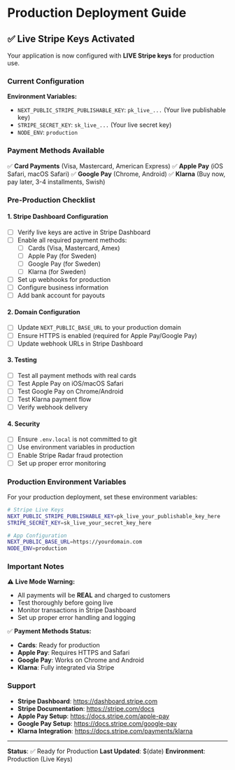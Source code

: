 # Production Deployment Guide

## ✅ Live Stripe Keys Activated

Your application is now configured with **LIVE Stripe keys** for production use.

### Current Configuration

**Environment Variables:**
- `NEXT_PUBLIC_STRIPE_PUBLISHABLE_KEY`: `pk_live_...` (Your live publishable key)
- `STRIPE_SECRET_KEY`: `sk_live_...` (Your live secret key)
- `NODE_ENV`: `production`

### Payment Methods Available

✅ **Card Payments** (Visa, Mastercard, American Express)
✅ **Apple Pay** (iOS Safari, macOS Safari)
✅ **Google Pay** (Chrome, Android)
✅ **Klarna** (Buy now, pay later, 3-4 installments, Swish)

### Pre-Production Checklist

#### 1. **Stripe Dashboard Configuration**
- [ ] Verify live keys are active in Stripe Dashboard
- [ ] Enable all required payment methods:
  - [ ] Cards (Visa, Mastercard, Amex)
  - [ ] Apple Pay (for Sweden)
  - [ ] Google Pay (for Sweden)
  - [ ] Klarna (for Sweden)
- [ ] Set up webhooks for production
- [ ] Configure business information
- [ ] Add bank account for payouts

#### 2. **Domain Configuration**
- [ ] Update `NEXT_PUBLIC_BASE_URL` to your production domain
- [ ] Ensure HTTPS is enabled (required for Apple Pay/Google Pay)
- [ ] Update webhook URLs in Stripe Dashboard

#### 3. **Testing**
- [ ] Test all payment methods with real cards
- [ ] Test Apple Pay on iOS/macOS Safari
- [ ] Test Google Pay on Chrome/Android
- [ ] Test Klarna payment flow
- [ ] Verify webhook delivery

#### 4. **Security**
- [ ] Ensure `.env.local` is not committed to git
- [ ] Use environment variables in production
- [ ] Enable Stripe Radar fraud protection
- [ ] Set up proper error monitoring

### Production Environment Variables

For your production deployment, set these environment variables:

```bash
# Stripe Live Keys
NEXT_PUBLIC_STRIPE_PUBLISHABLE_KEY=pk_live_your_publishable_key_here
STRIPE_SECRET_KEY=sk_live_your_secret_key_here

# App Configuration
NEXT_PUBLIC_BASE_URL=https://yourdomain.com
NODE_ENV=production
```

### Important Notes

⚠️ **Live Mode Warning:**
- All payments will be **REAL** and charged to customers
- Test thoroughly before going live
- Monitor transactions in Stripe Dashboard
- Set up proper error handling and logging

✅ **Payment Methods Status:**
- **Cards**: Ready for production
- **Apple Pay**: Requires HTTPS and Safari
- **Google Pay**: Works on Chrome and Android
- **Klarna**: Fully integrated via Stripe

### Support

- **Stripe Dashboard**: https://dashboard.stripe.com
- **Stripe Documentation**: https://stripe.com/docs
- **Apple Pay Setup**: https://docs.stripe.com/apple-pay
- **Google Pay Setup**: https://docs.stripe.com/google-pay
- **Klarna Integration**: https://docs.stripe.com/payments/klarna

---

**Status**: ✅ Ready for Production
**Last Updated**: $(date)
**Environment**: Production (Live Keys)

